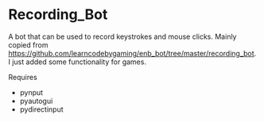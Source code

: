 # Recording_Bot
A bot that can be used to record keystrokes and mouse clicks.
Mainly copied from https://github.com/learncodebygaming/enb_bot/tree/master/recording_bot.
I just added some functionality for games.

Requires 
  - pynput
  - pyautogui
  - pydirectinput
